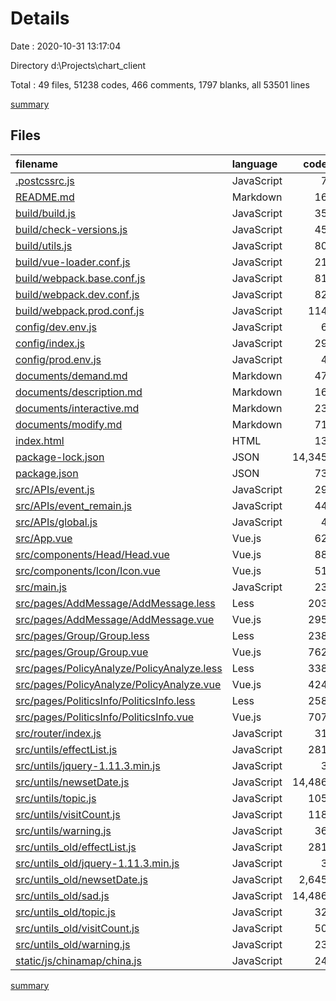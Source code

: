 # Details

Date : 2020-10-31 13:17:04

Directory d:\Projects\chart_client

Total : 49 files,  51238 codes, 466 comments, 1797 blanks, all 53501 lines

[summary](results.md)

## Files
| filename | language | code | comment | blank | total |
| :--- | :--- | ---: | ---: | ---: | ---: |
| [.postcssrc.js](/.postcssrc.js) | JavaScript | 7 | 2 | 2 | 11 |
| [README.md](/README.md) | Markdown | 16 | 0 | 8 | 24 |
| [build/build.js](/build/build.js) | JavaScript | 35 | 0 | 7 | 42 |
| [build/check-versions.js](/build/check-versions.js) | JavaScript | 45 | 0 | 10 | 55 |
| [build/utils.js](/build/utils.js) | JavaScript | 80 | 5 | 17 | 102 |
| [build/vue-loader.conf.js](/build/vue-loader.conf.js) | JavaScript | 21 | 0 | 2 | 23 |
| [build/webpack.base.conf.js](/build/webpack.base.conf.js) | JavaScript | 81 | 4 | 5 | 90 |
| [build/webpack.dev.conf.js](/build/webpack.dev.conf.js) | JavaScript | 82 | 7 | 7 | 96 |
| [build/webpack.prod.conf.js](/build/webpack.prod.conf.js) | JavaScript | 114 | 24 | 8 | 146 |
| [config/dev.env.js](/config/dev.env.js) | JavaScript | 6 | 0 | 2 | 8 |
| [config/index.js](/config/index.js) | JavaScript | 29 | 25 | 16 | 70 |
| [config/prod.env.js](/config/prod.env.js) | JavaScript | 4 | 0 | 1 | 5 |
| [documents/demand.md](/documents/demand.md) | Markdown | 47 | 0 | 13 | 60 |
| [documents/description.md](/documents/description.md) | Markdown | 16 | 0 | 6 | 22 |
| [documents/interactive.md](/documents/interactive.md) | Markdown | 23 | 0 | 8 | 31 |
| [documents/modify.md](/documents/modify.md) | Markdown | 71 | 0 | 23 | 94 |
| [index.html](/index.html) | HTML | 13 | 0 | 3 | 16 |
| [package-lock.json](/package-lock.json) | JSON | 14,345 | 0 | 1 | 14,346 |
| [package.json](/package.json) | JSON | 73 | 0 | 1 | 74 |
| [src/APIs/event.js](/src/APIs/event.js) | JavaScript | 29 | 4 | 4 | 37 |
| [src/APIs/event_remain.js](/src/APIs/event_remain.js) | JavaScript | 44 | 9 | 8 | 61 |
| [src/APIs/global.js](/src/APIs/global.js) | JavaScript | 4 | 1 | 1 | 6 |
| [src/App.vue](/src/App.vue) | Vue.js | 62 | 0 | 4 | 66 |
| [src/components/Head/Head.vue](/src/components/Head/Head.vue) | Vue.js | 88 | 2 | 8 | 98 |
| [src/components/Icon/Icon.vue](/src/components/Icon/Icon.vue) | Vue.js | 51 | 0 | 2 | 53 |
| [src/main.js](/src/main.js) | JavaScript | 23 | 5 | 5 | 33 |
| [src/pages/AddMessage/AddMessage.less](/src/pages/AddMessage/AddMessage.less) | Less | 203 | 0 | 33 | 236 |
| [src/pages/AddMessage/AddMessage.vue](/src/pages/AddMessage/AddMessage.vue) | Vue.js | 295 | 5 | 4 | 304 |
| [src/pages/Group/Group.less](/src/pages/Group/Group.less) | Less | 238 | 1 | 47 | 286 |
| [src/pages/Group/Group.vue](/src/pages/Group/Group.vue) | Vue.js | 762 | 51 | 18 | 831 |
| [src/pages/PolicyAnalyze/PolicyAnalyze.less](/src/pages/PolicyAnalyze/PolicyAnalyze.less) | Less | 338 | 5 | 60 | 403 |
| [src/pages/PolicyAnalyze/PolicyAnalyze.vue](/src/pages/PolicyAnalyze/PolicyAnalyze.vue) | Vue.js | 424 | 22 | 8 | 454 |
| [src/pages/PoliticsInfo/PoliticsInfo.less](/src/pages/PoliticsInfo/PoliticsInfo.less) | Less | 258 | 4 | 50 | 312 |
| [src/pages/PoliticsInfo/PoliticsInfo.vue](/src/pages/PoliticsInfo/PoliticsInfo.vue) | Vue.js | 707 | 69 | 35 | 811 |
| [src/router/index.js](/src/router/index.js) | JavaScript | 31 | 5 | 4 | 40 |
| [src/untils/effectList.js](/src/untils/effectList.js) | JavaScript | 281 | 0 | 1 | 282 |
| [src/untils/jquery-1.11.3.min.js](/src/untils/jquery-1.11.3.min.js) | JavaScript | 3 | 1 | 1 | 5 |
| [src/untils/newsetDate.js](/src/untils/newsetDate.js) | JavaScript | 14,486 | 88 | 645 | 15,219 |
| [src/untils/topic.js](/src/untils/topic.js) | JavaScript | 105 | 7 | 1 | 113 |
| [src/untils/visitCount.js](/src/untils/visitCount.js) | JavaScript | 118 | 4 | 1 | 123 |
| [src/untils/warning.js](/src/untils/warning.js) | JavaScript | 36 | 0 | 0 | 36 |
| [src/untils_old/effectList.js](/src/untils_old/effectList.js) | JavaScript | 281 | 0 | 1 | 282 |
| [src/untils_old/jquery-1.11.3.min.js](/src/untils_old/jquery-1.11.3.min.js) | JavaScript | 3 | 1 | 1 | 5 |
| [src/untils_old/newsetDate.js](/src/untils_old/newsetDate.js) | JavaScript | 2,645 | 12 | 68 | 2,725 |
| [src/untils_old/sad.js](/src/untils_old/sad.js) | JavaScript | 14,486 | 88 | 645 | 15,219 |
| [src/untils_old/topic.js](/src/untils_old/topic.js) | JavaScript | 32 | 7 | 1 | 40 |
| [src/untils_old/visitCount.js](/src/untils_old/visitCount.js) | JavaScript | 50 | 4 | 1 | 55 |
| [src/untils_old/warning.js](/src/untils_old/warning.js) | JavaScript | 23 | 0 | 0 | 23 |
| [static/js/chinamap/china.js](/static/js/chinamap/china.js) | JavaScript | 24 | 4 | 0 | 28 |

[summary](results.md)